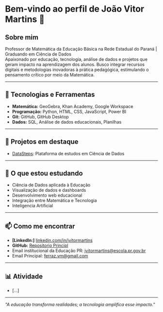 # Bem-vindo ao perfil de João Vitor Martins 👋

## Sobre mim
Professor de Matemática da Educação Básica na Rede Estadual do Paraná | Graduando em Ciência de Dados  
Apaixonado por educação, tecnologia, análise de dados e projetos que geram impacto na aprendizagem dos alunos. 
Busco integrar recursos digitais e metodologias inovadoras à prática pedagógica, estimulando o pensamento crítico por meio da Matemática.

---

## 🚀 Tecnologias e Ferramentas

- **Matemática:** GeoGebra, Khan Academy, Google Workspace
- **Programação:** Python, HTML, CSS, JavaScript, Power BI
- **Git:** GitHub, GitHub Desktop
- **Dados:** SQL, Análise de dados educacionais, Planilhas

---

## 🔭 Projetos em destaque

- [DataSteps](https://github.com/jvitormartins/DataSteps): Plataforma de estudos em Ciência de Dados

---

## 🧠 O que estou estudando
- Ciência de Dados aplicada à Educação
- Visualização de dados e dashboards
- Desenvolvimento web educacional
- Integração entre Matemática e Tecnologia
- Inteligencia Artificial

---

## 📫 Como me encontrar

- **[LinkedIn:]** [linkedin.com/in/jvitormartins](https://www.linkedin.com/in/jvitormartins/)
- **GitHub:** [Repositorio Principl](github.com/jvitormartins)
- Email institucional da Educação PR: jvitormartins@escola.pr.gov.br
- Email Principal: ferraz.vm@gmail.com

---

## 📊 Atividade

- [...]

---

*"A educação transforma realidades; a tecnologia amplifica esse impacto."*
